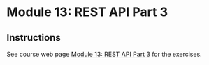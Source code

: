 # Module 13: REST API Part 3

## Instructions

See course web page [Module 13: REST API Part 3](https://cmsc240-s25.github.io/module/13) for the exercises.



